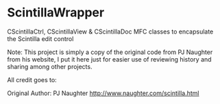 # ScintillaWrapper
CScintillaCtrl, CScintillaView &amp; CScintillaDoc MFC classes to encapsulate the Scintilla edit control

Note: This project is simply a copy of the original code from PJ Naughter from his website, I put it here just for easier use of reviewing history and sharing among other projects.

All credit goes to:

Original Author: PJ Naughter
http://www.naughter.com/scintilla.html
